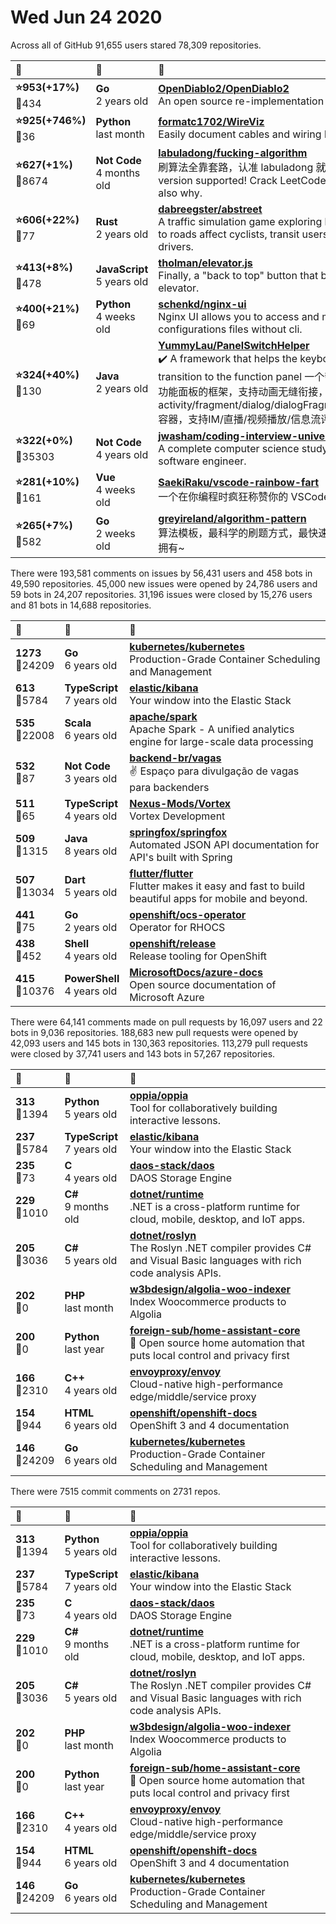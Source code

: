# Wed Jun 24 2020

Across all of GitHub 91,655 users stared 
78,309 repositories. 

| :page_with_curl: | :calendar: | :page_with_curl: |
| :--- | :--- | :--- |
| **:star:953(+17%)**<br>:twisted_rightwards_arrows:434 | **Go**<br>2 years old | **[OpenDiablo2/OpenDiablo2](https://github.com/OpenDiablo2/OpenDiablo2)**<br>An open source re-implementation of Diablo 2 |
| **:star:925(+746%)**<br>:twisted_rightwards_arrows:36 | **Python**<br>last month | **[formatc1702/WireViz](https://github.com/formatc1702/WireViz)**<br>Easily document cables and wiring harnesses |
| **:star:627(+1%)**<br>:twisted_rightwards_arrows:8674 | **Not Code**<br>4 months old | **[labuladong/fucking-algorithm](https://github.com/labuladong/fucking-algorithm)**<br>刷算法全靠套路，认准 labuladong 就够了！English version supported! Crack LeetCode, not only how, but also why.  |
| **:star:606(+22%)**<br>:twisted_rightwards_arrows:77 | **Rust**<br>2 years old | **[dabreegster/abstreet](https://github.com/dabreegster/abstreet)**<br>A traffic simulation game exploring how small changes to roads affect cyclists, transit users, pedestrians, and drivers. |
| **:star:413(+8%)**<br>:twisted_rightwards_arrows:478 | **JavaScript**<br>5 years old | **[tholman/elevator.js](https://github.com/tholman/elevator.js)**<br>Finally, a "back to top" button that behaves like a real elevator.  |
| **:star:400(+21%)**<br>:twisted_rightwards_arrows:69 | **Python**<br>4 weeks old | **[schenkd/nginx-ui](https://github.com/schenkd/nginx-ui)**<br>Nginx UI allows you to access and modify the nginx configurations files without cli.  |
| **:star:324(+40%)**<br>:twisted_rightwards_arrows:130 | **Java**<br>2 years old | **[YummyLau/PanelSwitchHelper](https://github.com/YummyLau/PanelSwitchHelper)**<br>:heavy_check_mark:  A framework that helps the keyboard smoothly transition to the function panel    一个帮助键盘平稳过渡到功能面板的框架，支持动画无缝衔接，支持 activity/fragment/dialog/dialogFragment/popupWindow 容器，支持IM/直播/视频播放/信息流评论等场景 |
| **:star:322(+0%)**<br>:twisted_rightwards_arrows:35303 | **Not Code**<br>4 years old | **[jwasham/coding-interview-university](https://github.com/jwasham/coding-interview-university)**<br>A complete computer science study plan to become a software engineer. |
| **:star:281(+10%)**<br>:twisted_rightwards_arrows:161 | **Vue**<br>4 weeks old | **[SaekiRaku/vscode-rainbow-fart](https://github.com/SaekiRaku/vscode-rainbow-fart)**<br>一个在你编程时疯狂称赞你的 VSCode 扩展插件 | An VSCode extension that keeps giving you compliment while you are coding, it will checks the keywords of code to play suitable sounds. |
| **:star:265(+7%)**<br>:twisted_rightwards_arrows:582 | **Go**<br>2 weeks old | **[greyireland/algorithm-pattern](https://github.com/greyireland/algorithm-pattern)**<br>算法模板，最科学的刷题方式，最快速的刷题路径，你值得拥有~ |

There were 193,581 comments on issues by 56,431 users and 458 bots in 49,590 repositories.
45,000 new issues were opened by 24,786 users and 59 bots in 24,207 repositories.
31,196 issues were closed by 15,276 users and 81 bots in 14,688 repositories.

| :speech_balloon: | :calendar: | :page_with_curl: |
| :--- | :--- | :--- |
| **1273**<br>:twisted_rightwards_arrows:24209 | **Go**<br>6 years old | **[kubernetes/kubernetes](https://github.com/kubernetes/kubernetes)**<br>Production-Grade Container Scheduling and Management |
| **613**<br>:twisted_rightwards_arrows:5784 | **TypeScript**<br>7 years old | **[elastic/kibana](https://github.com/elastic/kibana)**<br>Your window into the Elastic Stack |
| **535**<br>:twisted_rightwards_arrows:22008 | **Scala**<br>6 years old | **[apache/spark](https://github.com/apache/spark)**<br>Apache Spark - A unified analytics engine for large-scale data processing |
| **532**<br>:twisted_rightwards_arrows:87 | **Not Code**<br>3 years old | **[backend-br/vagas](https://github.com/backend-br/vagas)**<br>:v: Espaço para divulgação de vagas para backenders |
| **511**<br>:twisted_rightwards_arrows:65 | **TypeScript**<br>4 years old | **[Nexus-Mods/Vortex](https://github.com/Nexus-Mods/Vortex)**<br>Vortex Development |
| **509**<br>:twisted_rightwards_arrows:1315 | **Java**<br>8 years old | **[springfox/springfox](https://github.com/springfox/springfox)**<br>Automated JSON API documentation for API's built with Spring |
| **507**<br>:twisted_rightwards_arrows:13034 | **Dart**<br>5 years old | **[flutter/flutter](https://github.com/flutter/flutter)**<br>Flutter makes it easy and fast to build beautiful apps for mobile and beyond. |
| **441**<br>:twisted_rightwards_arrows:75 | **Go**<br>2 years old | **[openshift/ocs-operator](https://github.com/openshift/ocs-operator)**<br>Operator for RHOCS |
| **438**<br>:twisted_rightwards_arrows:452 | **Shell**<br>4 years old | **[openshift/release](https://github.com/openshift/release)**<br>Release tooling for OpenShift |
| **415**<br>:twisted_rightwards_arrows:10376 | **PowerShell**<br>4 years old | **[MicrosoftDocs/azure-docs](https://github.com/MicrosoftDocs/azure-docs)**<br>Open source documentation of Microsoft Azure |

There were 64,141 comments made on pull requests by 16,097 users and 22 bots in 9,036 repositories.
188,683 new pull requests were opened by 42,093 users and 145 bots in 130,363 repositories.
113,279 pull requests were closed by 37,741 users and 143 bots in 57,267 repositories.

| :speech_balloon: | :calendar: | :page_with_curl: |
| :--- | :--- | :--- |
| **313**<br>:twisted_rightwards_arrows:1394 | **Python**<br>5 years old | **[oppia/oppia](https://github.com/oppia/oppia)**<br>Tool for collaboratively building interactive lessons. |
| **237**<br>:twisted_rightwards_arrows:5784 | **TypeScript**<br>7 years old | **[elastic/kibana](https://github.com/elastic/kibana)**<br>Your window into the Elastic Stack |
| **235**<br>:twisted_rightwards_arrows:73 | **C**<br>4 years old | **[daos-stack/daos](https://github.com/daos-stack/daos)**<br>DAOS Storage Engine |
| **229**<br>:twisted_rightwards_arrows:1010 | **C#**<br>9 months old | **[dotnet/runtime](https://github.com/dotnet/runtime)**<br>.NET is a cross-platform runtime for cloud, mobile, desktop, and IoT apps. |
| **205**<br>:twisted_rightwards_arrows:3036 | **C#**<br>5 years old | **[dotnet/roslyn](https://github.com/dotnet/roslyn)**<br>The Roslyn .NET compiler provides C# and Visual Basic languages with rich code analysis APIs. |
| **202**<br>:twisted_rightwards_arrows:0 | **PHP**<br>last month | **[w3bdesign/algolia-woo-indexer](https://github.com/w3bdesign/algolia-woo-indexer)**<br>Index Woocommerce products to Algolia |
| **200**<br>:twisted_rightwards_arrows:0 | **Python**<br>last year | **[foreign-sub/home-assistant-core](https://github.com/foreign-sub/home-assistant-core)**<br>:house_with_garden: Open source home automation that puts local control and privacy first |
| **166**<br>:twisted_rightwards_arrows:2310 | **C++**<br>4 years old | **[envoyproxy/envoy](https://github.com/envoyproxy/envoy)**<br>Cloud-native high-performance edge/middle/service proxy |
| **154**<br>:twisted_rightwards_arrows:944 | **HTML**<br>6 years old | **[openshift/openshift-docs](https://github.com/openshift/openshift-docs)**<br>OpenShift 3 and 4 documentation |
| **146**<br>:twisted_rightwards_arrows:24209 | **Go**<br>6 years old | **[kubernetes/kubernetes](https://github.com/kubernetes/kubernetes)**<br>Production-Grade Container Scheduling and Management |

There were 7515 commit comments on 2731 repos.

| :speech_balloon: | :calendar: | :page_with_curl: |
| :--- | :--- | :--- |
| **313**<br>:twisted_rightwards_arrows:1394 | **Python**<br>5 years old | **[oppia/oppia](https://github.com/oppia/oppia)**<br>Tool for collaboratively building interactive lessons. |
| **237**<br>:twisted_rightwards_arrows:5784 | **TypeScript**<br>7 years old | **[elastic/kibana](https://github.com/elastic/kibana)**<br>Your window into the Elastic Stack |
| **235**<br>:twisted_rightwards_arrows:73 | **C**<br>4 years old | **[daos-stack/daos](https://github.com/daos-stack/daos)**<br>DAOS Storage Engine |
| **229**<br>:twisted_rightwards_arrows:1010 | **C#**<br>9 months old | **[dotnet/runtime](https://github.com/dotnet/runtime)**<br>.NET is a cross-platform runtime for cloud, mobile, desktop, and IoT apps. |
| **205**<br>:twisted_rightwards_arrows:3036 | **C#**<br>5 years old | **[dotnet/roslyn](https://github.com/dotnet/roslyn)**<br>The Roslyn .NET compiler provides C# and Visual Basic languages with rich code analysis APIs. |
| **202**<br>:twisted_rightwards_arrows:0 | **PHP**<br>last month | **[w3bdesign/algolia-woo-indexer](https://github.com/w3bdesign/algolia-woo-indexer)**<br>Index Woocommerce products to Algolia |
| **200**<br>:twisted_rightwards_arrows:0 | **Python**<br>last year | **[foreign-sub/home-assistant-core](https://github.com/foreign-sub/home-assistant-core)**<br>:house_with_garden: Open source home automation that puts local control and privacy first |
| **166**<br>:twisted_rightwards_arrows:2310 | **C++**<br>4 years old | **[envoyproxy/envoy](https://github.com/envoyproxy/envoy)**<br>Cloud-native high-performance edge/middle/service proxy |
| **154**<br>:twisted_rightwards_arrows:944 | **HTML**<br>6 years old | **[openshift/openshift-docs](https://github.com/openshift/openshift-docs)**<br>OpenShift 3 and 4 documentation |
| **146**<br>:twisted_rightwards_arrows:24209 | **Go**<br>6 years old | **[kubernetes/kubernetes](https://github.com/kubernetes/kubernetes)**<br>Production-Grade Container Scheduling and Management |

